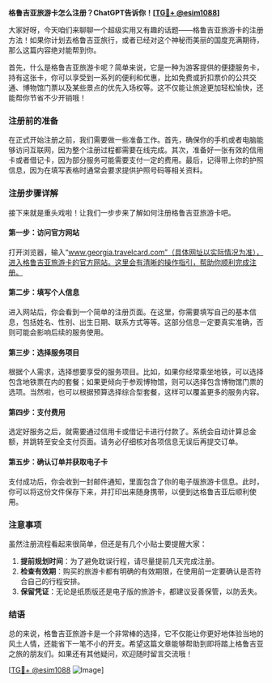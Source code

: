 **格鲁吉亚旅游卡怎么注册？ChatGPT告诉你！[[TG💪+ @esim1088](https://t.me/s/esim1088)]**

大家好呀，今天咱们来聊聊一个超级实用又有趣的话题——格鲁吉亚旅游卡的注册方法！如果你计划去格鲁吉亚旅行，或者已经对这个神秘而美丽的国度充满期待，那么这篇内容绝对能帮到你。

首先，什么是格鲁吉亚旅游卡呢？简单来说，它是一种为游客提供的便捷服务卡，持有这张卡，你可以享受到一系列的便利和优惠，比如免费或折扣票价的公共交通、博物馆门票以及某些景点的优先入场权等。这不仅能让旅途更加轻松愉快，还能帮你节省不少开销哦！

### 注册前的准备

在正式开始注册之前，我们需要做一些准备工作。首先，确保你的手机或者电脑能够访问互联网，因为整个注册过程都需要在线完成。其次，准备好一张有效的信用卡或者借记卡，因为部分服务可能需要支付一定的费用。最后，记得带上你的护照信息，因为在填写表格时通常会要求提供护照号码等相关资料。

### 注册步骤详解

接下来就是重头戏啦！让我们一步步来了解如何注册格鲁吉亚旅游卡吧。

#### 第一步：访问官方网站

打开浏览器，输入“www.georgia.travelcard.com”（具体网址以实际情况为准），进入格鲁吉亚旅游卡的官方网站。这里会有清晰的操作指引，帮助你顺利完成注册。

#### 第二步：填写个人信息

进入网站后，你会看到一个简单的注册页面。在这里，你需要填写自己的基本信息，包括姓名、性别、出生日期、联系方式等等。这部分信息一定要真实准确，否则可能会影响后续的服务使用。

#### 第三步：选择服务项目

根据个人需求，选择想要享受的服务项目。比如，如果你经常乘坐地铁，可以选择包含地铁票在内的套餐；如果更倾向于参观博物馆，则可以选择包含博物馆门票的选项。当然啦，也可以根据预算选择综合型套餐，这样可以覆盖更多的服务内容。

#### 第四步：支付费用

选定好服务之后，就需要通过信用卡或借记卡进行付款了。系统会自动计算总金额，并跳转至安全支付页面。请务必仔细核对各项信息无误后再提交订单。

#### 第五步：确认订单并获取电子卡

支付成功后，你会收到一封邮件通知，里面包含了你的电子版旅游卡信息。此时，你可以将这份文件保存下来，并打印出来随身携带，以便到达格鲁吉亚后顺利使用。

### 注意事项

虽然注册流程看起来很简单，但还是有几个小贴士要提醒大家：

1. **提前规划时间**：为了避免耽误行程，请尽量提前几天完成注册。
2. **检查有效期**：购买的旅游卡都有明确的有效期限，在使用前一定要确认是否符合自己的行程安排。
3. **保留凭证**：无论是纸质版还是电子版的旅游卡，都建议妥善保管，以防丢失。

### 结语

总的来说，格鲁吉亚旅游卡是一个非常棒的选择，它不仅能让你更好地体验当地的风土人情，还能省下一笔不小的开支。希望这篇文章能够帮助到即将踏上格鲁吉亚之旅的朋友们。如果还有其他疑问，欢迎随时留言交流哦！

[[TG💪+ @esim1088](https://t.me/s/esim1088) ![Image](https://i.postimg.cc/4NQfJmqS/Snipaste-2025-05-13-00-14-12.png)]